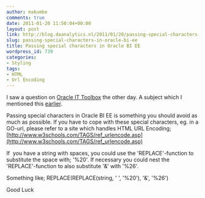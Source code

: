 ```yaml
---
author: makumbe
comments: true
date: 2011-01-20 11:50:04+00:00
layout: post
link: http://blog.daanalytics.nl/2011/01/20/passing-special-characters-in-oracle-bi-ee/
slug: passing-special-characters-in-oracle-bi-ee
title: Passing special characters in Oracle BI EE
wordpress_id: 739
categories:
- Styling
tags:
- HTML
- Url Encoding
---
```


I saw a question on [Oracle IT Toolbox](http://oracle.ittoolbox.com/groups/technical-functional/oracle-bi-l/go-url-unable-to-pass-special-characters-in-obiee-10314-3984848) the other day. A subject which ﻿I mentioned this [earlier](http://obibb.wordpress.com/2010/08/05/integrating-oracle-ebs-and-oracle-bi-ee-links/).

Passing special characters in Oracle BI EE is something you should avoid as much as possible. If you have to cope with these special characters, eg. in a GO-url, please refer to a site which handles HTML URL Encoding; [http://www.w3schools.com/TAGS/ref_urlencode.asp](http://www.w3schools.com/TAGS/ref_urlencode.asp)

If  you have a string with spaces, you could use the 'REPLACE'-function to substitute the space with; '%20'. If necessary you could nest the 'REPLACE'-function to also substitute '&' with '%26'.

Something like; REPLACE(REPLACE(string, ' ', '%20'), '&', '%26')

Good Luck
